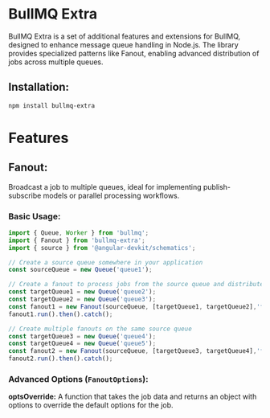 # BullMQ Extra

BullMQ Extra is a set of additional features and extensions for BullMQ, designed to enhance message queue handling in Node.js. The library provides specialized patterns like Fanout, enabling advanced distribution of jobs across multiple queues.

## Installation:

```bash
npm install bullmq-extra
```

# Features

## Fanout: 
Broadcast a job to multiple queues, ideal for implementing publish-subscribe models or parallel processing workflows.

### Basic Usage:

```typescript
import { Queue, Worker } from 'bullmq';
import { Fanout } from 'bullmq-extra';
import { source } from '@angular-devkit/schematics';

// Create a source queue somewhere in your application
const sourceQueue = new Queue('queue1');

// Create a fanout to process jobs from the source queue and distribute them to target queues
const targetQueue1 = new Queue('queue2');
const targetQueue2 = new Queue('queue3');
const fanout1 = new Fanout(sourceQueue, [targetQueue1, targetQueue2],'fanout-group1');
fanout1.run().then().catch();

// Create multiple fanouts on the same source queue
const targetQueue3 = new Queue('queue4');
const targetQueue4 = new Queue('queue5');
const fanout2 = new Fanout(sourceQueue, [targetQueue3, targetQueue4],'fanout-group2');
fanout2.run().then().catch();
```

### Advanced Options (`FanoutOptions`):

**optsOverride:** A function that takes the job data and returns an object with options to override the default options for the job.


